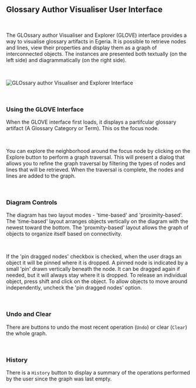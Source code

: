 ## Glossary Author Visualiser User Interface

&nbsp;

The GLOssary author Visualiser and Explorer (GLOVE) interface provides a way to visualise glossary artifacts in Egeria. It is possible to retrieve nodes and lines, view their properties and display them as a graph of interconnected objects. The instances are presented both textually (on the left side) and diagrammatically (on the right side).

&nbsp;

![GLOssary author Visualiser and Explorer  Interface](image1)

&nbsp;

### Using the GLOVE Interface
When the GLOVE interface first loads, it displays a partifcular glossary artifact (A Glossary Category or Term). This os the focus node.

&nbsp;

You can explore the neighborhood around the focus node by clicking on the Explore button to perform a graph traversal. This will present a dialog that allows you to refine the graph traversal by filtering the types of nodes and lines that will be retrieved. When the traversal is complete, the nodes and lines are added to the graph.

&nbsp;

### Diagram Controls
The diagram has two layout modes - 'time-based' and 'proximity-based'. The 'time-based' layout arranges objects vertically on the diagram with the newest toward the bottom. The 'proxmity-based' layout allows the graph of objects to organize itself based on connectivity. 

&nbsp;

If the 'pin dragged nodes' checkbox is checked, when the user drags an object it will be pinned where it is dropped. A pinned node is indicated by a small 'pin' drawn vertically beneath the node. It can be dragged again if needed, but it will always stay where it is dropped. To release an individual object, press shift and click on the object. To allow objects to move around independently, uncheck the 'pin dragged nodes' option.

&nbsp;

### Undo and Clear
There are buttons to undo the most recent operation (`Undo`) or clear (`Clear`) the whole graph.

&nbsp;

### History
There is a `History` button to display a summary of the operations performed by the user since the graph was last empty.

